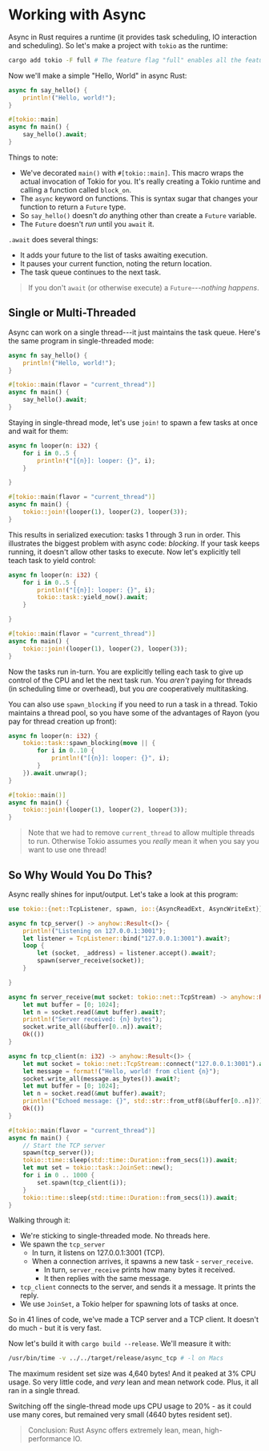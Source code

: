 # Working with Async

Async in Rust requires a runtime (it provides task scheduling, IO interaction and scheduling). So let's make a project with `tokio` as the runtime:

```bash
cargo add tokio -F full # The feature flag "full" enables all the features
```

Now we'll make a simple "Hello, World" in async Rust:

```rust
async fn say_hello() {
    println!("Hello, world!");
}

#[tokio::main]
async fn main() {
    say_hello().await;
}
```

Things to note:

* We've decorated `main()` with `#[tokio::main]`. This macro wraps the actual invocation of Tokio for you. It's really creating a Tokio runtime and calling a function called `block_on`.
* The `async` keyword on functions. This is syntax sugar that changes your function to return a `Future` type.
* So `say_hello()` doesn't *do* anything other than create a `Future` variable.
* The `Future` doesn't *run* until you `await` it.

`.await` does several things:

* It adds your future to the list of tasks awaiting execution.
* It pauses your current function, noting the return location.
* The task queue continues to the next task.

> If you don't `await` (or otherwise execute) a `Future`---*nothing happens*.

## Single or Multi-Threaded

Async can work on a single thread---it just maintains the task queue. Here's the same program in single-threaded mode:

```rust
async fn say_hello() {
    println!("Hello, world!");
}

#[tokio::main(flavor = "current_thread")]
async fn main() {
    say_hello().await;
}
```

Staying in single-thread mode, let's use `join!` to spawn a few tasks at once and wait for them:

```rust
async fn looper(n: i32) {
    for i in 0..5 {
        println!("[{n}]: looper: {}", i);
    }

}

#[tokio::main(flavor = "current_thread")]
async fn main() {
    tokio::join!(looper(1), looper(2), looper(3));
}
```

This results in serialized execution: tasks 1 through 3 run in order. This illustrates the biggest problem with async code: *blocking*. If your task keeps running, it doesn't allow other tasks to execute. Now let's explicitly tell teach task to yield control:

```rust
async fn looper(n: i32) {
    for i in 0..5 {
        println!("[{n}]: looper: {}", i);
        tokio::task::yield_now().await;
    }

}

#[tokio::main(flavor = "current_thread")]
async fn main() {
    tokio::join!(looper(1), looper(2), looper(3));
}
```

Now the tasks run in-turn. You are explicitly telling each task to give up control of the CPU and let the next task run. You *aren't* paying for threads (in scheduling time or overhead), but you *are* cooperatively multitasking.

You can also use `spawn_blocking` if you need to run a task in a thread. Tokio maintains a thread pool, so you have some of the advantages of Rayon (you pay for thread creation up front):

```rust
async fn looper(n: i32) {
    tokio::task::spawn_blocking(move || {
        for i in 0..10 {
            println!("[{n}]: looper: {}", i);
        }
    }).await.unwrap();
}

#[tokio::main()]
async fn main() {
    tokio::join!(looper(1), looper(2), looper(3));
}
```

> Note that we had to remove `current_thread` to allow multiple threads to run. Otherwise Tokio assumes you *really* mean it when you say you want to use one thread!

## So Why Would You Do This?

Async really shines for input/output. Let's take a look at this program:

```rust
use tokio::{net::TcpListener, spawn, io::{AsyncReadExt, AsyncWriteExt}};

async fn tcp_server() -> anyhow::Result<()> {
    println!("Listening on 127.0.0.1:3001");
    let listener = TcpListener::bind("127.0.0.1:3001").await?;
    loop {
        let (socket, _address) = listener.accept().await?;
        spawn(server_receive(socket));
    }

}

async fn server_receive(mut socket: tokio::net::TcpStream) -> anyhow::Result<()> {
    let mut buffer = [0; 1024];
    let n = socket.read(&mut buffer).await?;
    println!("Server received: {n} bytes");
    socket.write_all(&buffer[0..n]).await?;
    Ok(())
}

async fn tcp_client(n: i32) -> anyhow::Result<()> {
    let mut socket = tokio::net::TcpStream::connect("127.0.0.1:3001").await?;
    let message = format!("Hello, world! from client {n}");
    socket.write_all(message.as_bytes()).await?;
    let mut buffer = [0; 1024];
    let n = socket.read(&mut buffer).await?;
    println!("Echoed message: {}", std::str::from_utf8(&buffer[0..n])?);
    Ok(())
}

#[tokio::main(flavor = "current_thread")]
async fn main() {
    // Start the TCP server
    spawn(tcp_server());
    tokio::time::sleep(std::time::Duration::from_secs(1)).await;
    let mut set = tokio::task::JoinSet::new();
    for i in 0 .. 1000 {
        set.spawn(tcp_client(i));
    }
    tokio::time::sleep(std::time::Duration::from_secs(1)).await;
}
```

Walking through it:

* We're sticking to single-threaded mode. No threads here.
* We spawn the `tcp_server`
    * In turn, it listens on 127.0.0.1:3001 (TCP).
    * When a connection arrives, it spawns a new task - `server_receive`.
        * In turn, `server_receive` prints how many bytes it received.
        * It then replies with the same message.
* `tcp_client` connects to the server, and sends it a message. It prints the reply.
* We use `JoinSet`, a Tokio helper for spawning lots of tasks at once.

So in 41 lines of code, we've made a TCP server and a TCP client. It doesn't do much - but it is very fast.

Now let's build it with `cargo build --release`. We'll measure it with:

```bash
/usr/bin/time -v ../../target/release/async_tcp # -l on Macs
```

The maximum resident set size was 4,640 bytes! And it peaked at 3% CPU usage. So very little code, and *very* lean and mean network code. Plus, it all ran in a single thread.

Switching off the single-thread mode ups CPU usage to 20% - as it could use many cores, but remained very small (4640 bytes resident set).

> Conclusion: Rust Async offers extremely lean, mean, high-performance IO.